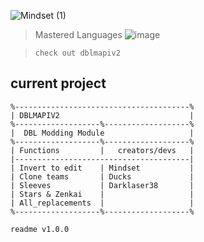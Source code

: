 ![Mindset (1)](https://github.com/noahmindset1/noahmindset1/assets/157752909/7a0e91e4-8423-4f1b-aeef-ea5bc75b01c5)

> Mastered Languages
![image](https://github.com/noahmindset1/noahmindset1/assets/157752909/c4cae040-a6ab-4a76-b16b-3dedb582cc4b)

> `check out dblmapiv2`

## current project
```
%---------------------------------------%
| DBLMAPIV2                             |
%-------------------%-------------------%
|  DBL Modding Module                   | 
%-------------------%-------------------%
| Functions         |   creators/devs   |
|---------------------------------------|
| Invert to edit    | Mindset           |
| Clone teams       | Ducks             |
| Sleeves           | Darklaser38       |
| Stars & Zenkai    |                   |
| All_replacements  |                   |
%-------------------%-------------------%
```

`readme v1.0.0`
